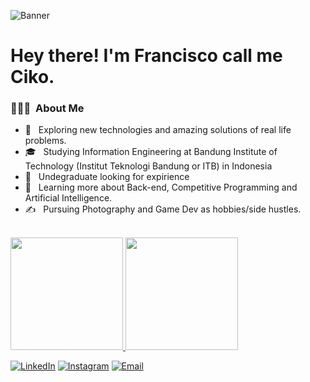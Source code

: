 
![Banner](https://github.com/NoHaitch/NoHaitch/assets/72493275/701d0056-50cd-4bff-9a67-f1252806fb59)

# Hey there! I'm Francisco call me Ciko.  
### 👨🏻‍💻 &nbsp;About Me

- 🤔 &nbsp; Exploring new technologies and amazing solutions of real life problems.
- 🎓 &nbsp; Studying Information Engineering at Bandung Institute of Technology (Institut Teknologi Bandung or ITB) in Indonesia
- 💼 &nbsp; Undegraduate looking for expirience
- 🌱 &nbsp; Learning more about Back-end, Competitive Programming and Artificial Intelligence.
- ✍️ &nbsp; Pursuing Photography and Game Dev as hobbies/side hustles.
<br/>

<a href="https://github.com/AVS1508">
  <img height="180em" src="https://github-readme-stats.vercel.app/api?username=NoHaitch&theme=tokyonight&show_icons=true" />
  <img height="180em" src="https://github-readme-stats.vercel.app/api/top-langs/?username=NoHaitch&theme=tokyonight&layout=compact" />
</a>

<a href="https://www.linkedin.com/in/francisco-trianto/"><img alt="LinkedIn" src="https://img.shields.io/badge/LinkedIn-Francisco%20Trianto-blue?style=flat-square&logo=linkedin"></a>
<a href="https://www.instagram.com/francisco.rftb/"><img alt="Instagram" src="https://img.shields.io/badge/Instagram-francisco.rftb-blue?style=flat-square&logo=instagram"></a>
<a href="mailto:franciscotrianto@gmail.com"><img alt="Email" src="https://img.shields.io/badge/Email-franciscotrianto@gmail.com.edu-blue?style=flat-square&logo=gmail"></a>
